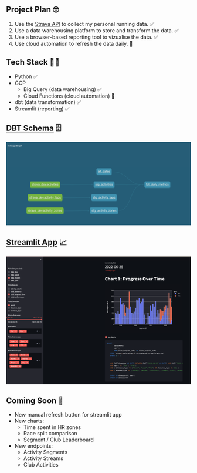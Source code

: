 ## Project Plan 🤓

1. Use the [Strava API](https://developers.strava.com/docs/reference/) to collect my personal running data. ✅
2. Use a data warehousing platform to store and transform the data. ✅
3. Use a browser-based reporting tool to vizualise the data. ✅
4. Use cloud automation to refresh the data daily. 🚧 

## Tech Stack 👨‍💻

- Python ✅
- GCP
  -  Big Query (data warehousing) ✅
  -  Cloud Functions (cloud automation) 🚧 
- dbt (data transformation) ✅
- Streamlit (reporting) ✅

## [DBT Schema](https://github.com/jackbustertann/dbt_bq_strava_exploration_v2) 🗄️

![](assets/strava_exploration_dbt_schema.png)

## [Streamlit App](https://github.com/jackbustertann/strava_exploration_streamlit_app) 📈

![](assets/strava_exploration_streamlit_app.png)

## Coming Soon 🚀

- New manual refresh button for streamlit app
- New charts:
  * Time spent in HR zones
  * Race split comparison
  * Segment / Club Leaderboard
- New endpoints:
  * Activity Segments
  * Activity Streams
  * Club Activities

